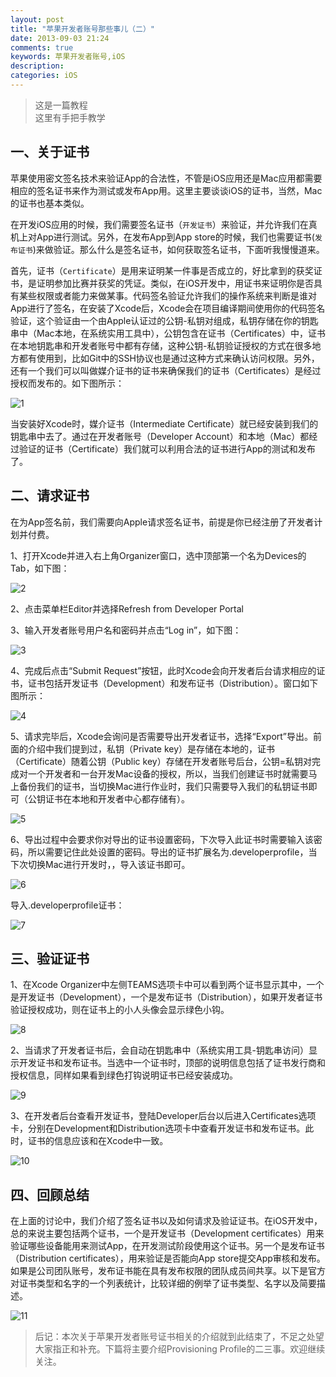 ```yaml
---
layout: post
title: "苹果开发者账号那些事儿（二）"
date: 2013-09-03 21:24
comments: true
keywords: 苹果开发者账号,iOS
description: 
categories: iOS
---
```

> 这是一篇教程<br>
> 这里有手把手教学<br>


## 一、关于证书
苹果使用密文签名技术来验证App的合法性，不管是iOS应用还是Mac应用都需要相应的签名证书来作为测试或发布App用。这里主要谈谈iOS的证书，当然，Mac的证书也基本类似。

在开发iOS应用的时候，我们需要签名证书（```开发证书```）来验证，并允许我们在真机上对App进行测试。另外，在发布App到App store的时候，我们也需要证书(```发布证书```)来做验证。那么什么是签名证书，如何获取签名证书，下面听我慢慢道来。

<!--More-->

首先，证书（```Certificate```）是用来证明某一件事是否成立的，好比拿到的获奖证书，是证明参加比赛并获奖的凭证。类似，在iOS开发中，用证书来证明你是否具有某些权限或者能力来做某事。代码签名验证允许我们的操作系统来判断是谁对App进行了签名，在安装了Xcode后，Xcode会在项目编译期间使用你的代码签名验证，这个验证由一个由Apple认证过的公钥-私钥对组成，私钥存储在你的钥匙串中（Mac本地，在系统实用工具中），公钥包含在证书（Certificates）中，证书在本地钥匙串和开发者账号中都有存储，这种公钥-私钥验证授权的方式在很多地方都有使用到，比如Git中的SSH协议也是通过这种方式来确认访问权限。另外，还有一个我们可以叫做媒介证书的证书来确保我们的证书（Certificates）是经过授权而发布的。如下图所示：

![1](/images/2013/09/apple_account_2/1.png)

当安装好Xcode时，媒介证书（Intermediate Certificate）就已经安装到我们的钥匙串中去了。通过在开发者账号（Developer Account）和本地（Mac）都经过验证的证书（Certificate）我们就可以利用合法的证书进行App的测试和发布了。

## 二、请求证书
在为App签名前，我们需要向Apple请求签名证书，前提是你已经注册了开发者计划并付费。

1、打开Xcode并进入右上角Organizer窗口，选中顶部第一个名为Devices的Tab，如下图：

![2](/images/2013/09/apple_account_2/2.png)

2、点击菜单栏Editor并选择Refresh from Developer Portal

3、输入开发者账号用户名和密码并点击“Log in”，如下图：

![3](/images/2013/09/apple_account_2/3.png)

4、完成后点击“Submit Request”按钮，此时Xcode会向开发者后台请求相应的证书，证书包括开发证书（Development）和发布证书（Distribution）。窗口如下图所示：

![4](/images/2013/09/apple_account_2/4.png)

5、请求完毕后，Xcode会询问是否需要导出开发者证书，选择“Export”导出。前面的介绍中我们提到过，私钥（Private key）是存储在本地的，证书（Certificate）随着公钥（Public key）存储在开发者账号后台，公钥=私钥对完成对一个开发者和一台开发Mac设备的授权，所以，当我们创建证书时就需要马上备份我们的证书，当切换Mac进行作业时，我们只需要导入我们的私钥证书即可（公钥证书在本地和开发者中心都存储有）。

![5](/images/2013/09/apple_account_2/5.png)

6、导出过程中会要求你对导出的证书设置密码，下次导入此证书时需要输入该密码，所以需要记住此处设置的密码。导出的证书扩展名为.developerprofile，当下次切换Mac进行开发时，，导入该证书即可。

![6](/images/2013/09/apple_account_2/6.png)

导入.developerprofile证书：

![7](/images/2013/09/apple_account_2/7.png)

## 三、验证证书

1、在Xcode Organizer中左侧TEAMS选项卡中可以看到两个证书显示其中，一个是开发证书（Development），一个是发布证书（Distribution），如果开发者证书验证授权成功，则在证书上的小人头像会显示绿色小钩。

![8](/images/2013/09/apple_account_2/8.png)

2、当请求了开发者证书后，会自动在钥匙串中（系统实用工具-钥匙串访问）显示开发证书和发布证书。当选中一个证书时，顶部的说明信息包括了证书发行商和授权信息，同样如果看到绿色打钩说明证书已经安装成功。

![9](/images/2013/09/apple_account_2/9.png)

3、在开发者后台查看开发证书，登陆Developer后台以后进入Certificates选项卡，分别在Development和Distribution选项卡中查看开发证书和发布证书。此时，证书的信息应该和在Xcode中一致。

![10](/images/2013/09/apple_account_2/10.png)

## 四、回顾总结
在上面的讨论中，我们介绍了签名证书以及如何请求及验证证书。在iOS开发中，总的来说主要包括两个证书，一个是开发证书（Development certificates）用来验证哪些设备能用来测试App，在开发测试阶段使用这个证书。另一个是发布证书（Distribution certificates），用来验证是否能向App store提交App审核和发布。如果是公司团队账号，发布证书能在具有发布权限的团队成员间共享。以下是官方对证书类型和名字的一个列表统计，比较详细的例举了证书类型、名字以及简要描述。

![11](/images/2013/09/apple_account_2/11.png)

> 后记：本次关于苹果开发者账号证书相关的介绍就到此结束了，不足之处望大家指正和补充。下篇将主要介绍Provisioning Profile的二三事。欢迎继续关注。
